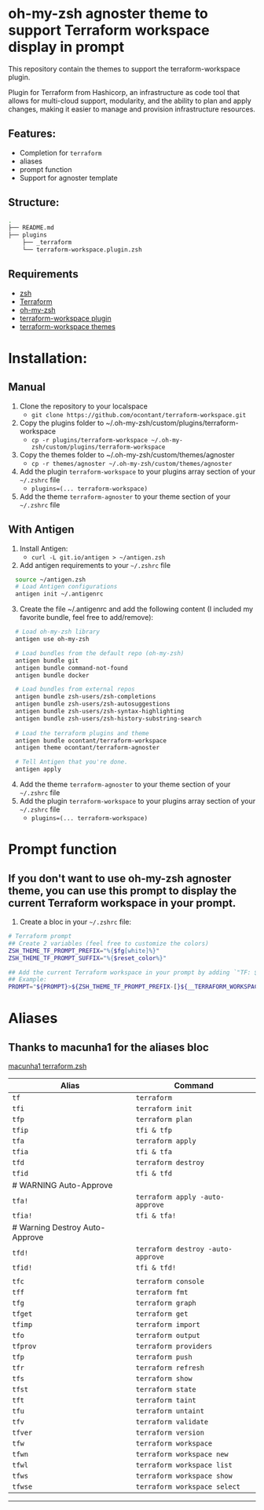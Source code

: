 # oh-my-zsh agnoster theme to support Terraform workspace display in prompt

This repository contain the themes to support the terraform-workspace plugin.

Plugin for Terraform from Hashicorp, an infrastructure as code tool that allows for multi-cloud support, modularity, 
and the ability to plan and apply changes, making it easier to manage and provision infrastructure resources.

## Features:
- Completion for `terraform`
- aliases
- prompt function
- Support for agnoster template

## Structure:
```sh
.
├── README.md
├── plugins
    ├── _terraform
    └── terraform-workspace.plugin.zsh
```

## Requirements
* [zsh](http://www.zsh.org/)
* [Terraform](https://terraform.io/)
* [oh-my-zsh](https://github.com/ohmyzsh/ohmyzsh)
* [terraform-workspace plugin](https://github.com/ocontant/terraform-workspace)
* [terraform-workspace themes](https://github.com/ocontant/terraform-agnoster)

# Installation:
## Manual
1. Clone the repository to your localspace
   - `git clone https://github.com/ocontant/terraform-workspace.git`
2. Copy the plugins folder to ~/.oh-my-zsh/custom/plugins/terraform-workspace
   - `cp -r plugins/terraform-workspace ~/.oh-my-zsh/custom/plugins/terraform-workspace`
3. Copy the themes folder to ~/.oh-my-zsh/custom/themes/agnoster
   - `cp -r themes/agnoster ~/.oh-my-zsh/custom/themes/agnoster`
4. Add the plugin `terraform-workspace` to your plugins array section of your `~/.zshrc` file
    - `plugins=(... terraform-workspace)`
5. Add the theme `terraform-agnoster` to your theme section of your `~/.zshrc` file

## With Antigen
1. Install Antigen:
   - `curl -L git.io/antigen > ~/antigen.zsh`
2. Add antigen requirements to your `~/.zshrc` file
```sh
  source ~/antigen.zsh 
  # Load Antigen configurations 
  antigen init ~/.antigenrc
```
3. Create the file ~/.antigenrc and add the following content (I included my favorite bundle, feel free to add/remove):
```sh
  # Load oh-my-zsh library
  antigen use oh-my-zsh

  # Load bundles from the default repo (oh-my-zsh)
  antigen bundle git
  antigen bundle command-not-found
  antigen bundle docker

  # Load bundles from external repos
  antigen bundle zsh-users/zsh-completions
  antigen bundle zsh-users/zsh-autosuggestions
  antigen bundle zsh-users/zsh-syntax-highlighting
  antigen bundle zsh-users/zsh-history-substring-search
  
  # Load the terraform plugins and theme
  antigen bundle ocontant/terraform-workspace
  antigen theme ocontant/terraform-agnoster

  # Tell Antigen that you're done.
  antigen apply
```
4. Add the theme `terraform-agnoster` to your theme section of your `~/.zshrc` file
5. Add the plugin `terraform-workspace` to your plugins array section of your `~/.zshrc` file
    - `plugins=(... terraform-workspace)`


# Prompt function
## If you don't want to use oh-my-zsh agnoster theme, you can use this prompt to display the current Terraform workspace in your prompt.

1. Create a bloc in your `~/.zshrc` file:
```sh
# Terraform prompt
## Create 2 variables (feel free to customize the colors)
ZSH_THEME_TF_PROMPT_PREFIX="%{$fg[white]%}"
ZSH_THEME_TF_PROMPT_SUFFIX="%{$reset_color%}"

## Add the current Terraform workspace in your prompt by adding `"TF: ${__TERRAFORM_WORKSPACE_CACHE:gs/%/%%}"` to your `PROMPT` or `RPROMPT` variable.
## Example:
PROMPT="${PROMPT}>${ZSH_THEME_TF_PROMPT_PREFIX-[}${__TERRAFORM_WORKSPACE_CACHE:gs/%/%%}${ZSH_THEME_TF_PROMPT_SUFFIX-]}"
```
# Aliases
## Thanks to macunha1 for the aliases bloc
[macunha1 terraform.zsh](https://github.com/macunha1/zsh-terraform/blob/master/terraform.zsh)

| Alias                          | Command                           |
| ------------------------------ | --------------------------------- |
| `tf`                           | `terraform`                       |
| `tfi`                          | `terraform init`                  |
| `tfp`                          | `terraform plan`                  |
| `tfip`                         | `tfi & tfp`                       |
| `tfa`                          | `terraform apply`                 |
| `tfia`                         | `tfi & tfa`                       |
| `tfd`                          | `terraform destroy`               |
| `tfid`                         | `tfi & tfd`                       |
| # WARNING Auto-Approve         |                                   |
| `tfa!`                         | `terraform apply -auto-approve`   |
| `tfia!`                        | `tfi & tfa!`                      |
| # Warning Destroy Auto-Approve |                                   |
| `tfd!`                         | `terraform destroy -auto-approve` |
| `tfid!`                        | `tfi & tfd!`                      |
|                                |                                   |
| `tfc`                          | `terraform console`               |
| `tff`                          | `terraform fmt`                   |
| `tfg`                          | `terraform graph`                 |
| `tfget`                        | `terraform get`                   |
| `tfimp`                        | `terraform import`                |
| `tfo`                          | `terraform output`                |
| `tfprov`                       | `terraform providers`             |
| `tfp`                          | `terraform push`                  |
| `tfr`                          | `terraform refresh`               |
| `tfs`                          | `terraform show`                  |
| `tfst`                         | `terraform state`                 |
| `tft`                          | `terraform taint`                 |
| `tfu`                          | `terraform untaint`               |
| `tfv`                          | `terraform validate`              |
| `tfver`                        | `terraform version`               |
| `tfw`                          | `terraform workspace`             |
| `tfwn`                         | `terraform workspace new`         |
| `tfwl`                         | `terraform workspace list`        |
| `tfws`                         | `terraform workspace show`        |
| `tfwse`                        | `terraform workspace select`      |
----------------------------------------------------------------------

